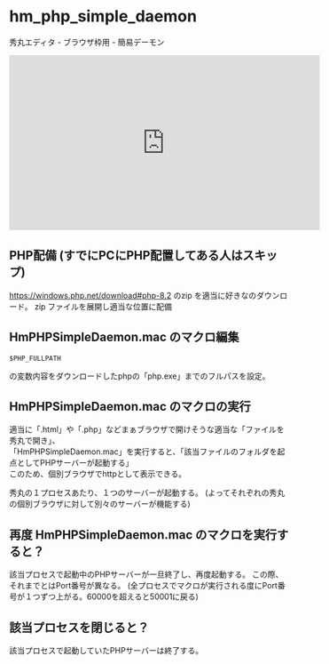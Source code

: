 # hm_php_simple_daemon
秀丸エディタ - ブラウザ枠用 - 簡易デーモン

<iframe width="560" height="315" src="https://www.youtube.com/embed/kzg6j6lnc_Q" title="YouTube video player" frameborder="0" allow="accelerometer; autoplay; clipboard-write; encrypted-media; gyroscope; picture-in-picture; web-share" allowfullscreen></iframe>

## PHP配備 (すでにPCにPHP配置してある人はスキップ)
https://windows.php.net/download#php-8.2
のzip を適当に好きなのダウンロード。
zip ファイルを展開し適当な位置に配備

## HmPHPSimpleDaemon.mac のマクロ編集

```
$PHP_FULLPATH
```
の変数内容をダウンロードしたphpの「php.exe」までのフルパスを設定。

## HmPHPSimpleDaemon.mac のマクロの実行
適当に「.html」や「.php」などまぁブラウザで開けそうな適当な「ファイルを秀丸で開き」、  
「HmPHPSimpleDaemon.mac」を実行すると、「該当ファイルのフォルダを起点としてPHPサーバーが起動する」  
このため、個別ブラウザでhttpとして表示できる。  

秀丸の１プロセスあたり、１つのサーバーが起動する。
(よってそれぞれの秀丸の個別ブラウザに対して別々のサーバーが機能する)

## 再度 HmPHPSimpleDaemon.mac のマクロを実行すると？
該当プロセスで起動中のPHPサーバーが一旦終了し、再度起動する。
この際、それまでとはPort番号が異なる。
(全プロセスでマクロが実行される度にPort番号が１つずつ上がる。60000を超えると50001に戻る)

## 該当プロセスを閉じると？
該当プロセスで起動していたPHPサーバーは終了する。


